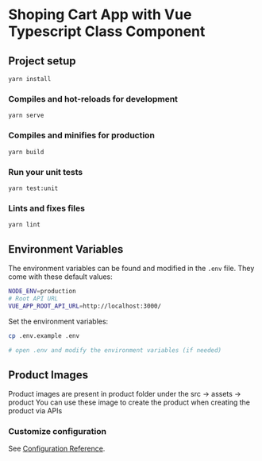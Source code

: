 # Shoping Cart App with Vue Typescript Class Component

## Project setup
```
yarn install
```

### Compiles and hot-reloads for development
```
yarn serve
```

### Compiles and minifies for production
```
yarn build
```

### Run your unit tests
```
yarn test:unit
```

### Lints and fixes files
```
yarn lint
```


## Environment Variables

The environment variables can be found and modified in the `.env` file. They come with these default values:

```bash
NODE_ENV=production
# Root API URL
VUE_APP_ROOT_API_URL=http://localhost:3000/
```

Set the environment variables:

```bash
cp .env.example .env

# open .env and modify the environment variables (if needed)
```

## Product Images
Product images are present in product folder under the src -> assets -> product
You can use these image to create the product when creating the product via APIs


### Customize configuration
See [Configuration Reference](https://cli.vuejs.org/config/).
